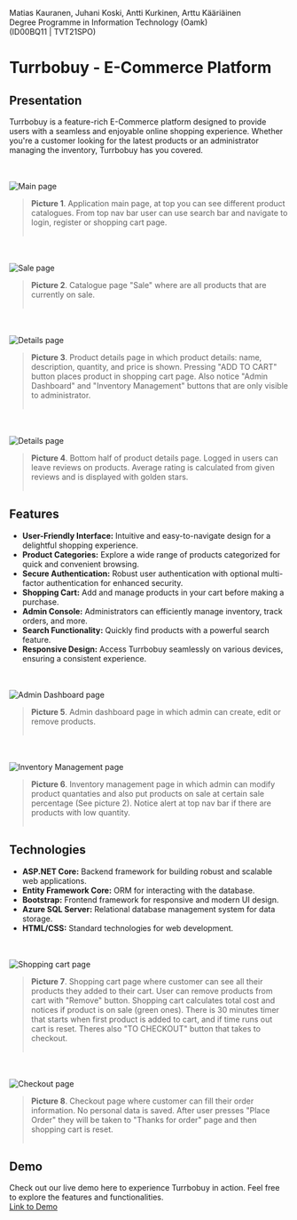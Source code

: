 Matias Kauranen, Juhani Koski, Antti Kurkinen, Arttu Kääriäinen  
Degree Programme in Information Technology (Oamk)  
(ID00BQ11 | TVT21SPO)

# Turrbobuy - E-Commerce Platform

## Presentation
Turrbobuy is a feature-rich E-Commerce platform designed to provide users with a seamless and enjoyable online shopping experience. Whether you're a customer looking for the latest products or an administrator managing the inventory, Turrbobuy has you covered.

<br></br>
![Main page](wwwroot/images/mainpage.jpg "Mainpage")
> **Picture 1**. Application main page, at top you can see different product catalogues. From top nav bar user can use search bar and navigate to login, register or shopping cart page.
<br></br>

<br></br>
![Sale page](wwwroot/images/salepage.jpg "Salepage")
> **Picture 2**.  Catalogue page "Sale" where are all products that are currently on sale.
<br></br>

<br></br>
![Details page](wwwroot/images/detailspage1.jpg "Details page")
> **Picture 3**.  Product details page in which product details: name, description, quantity, and price is shown. Pressing "ADD TO CART" button places product in shopping cart page.  Also notice "Admin Dashboard" and "Inventory Management" buttons that are only visible to administrator.
<br></br>

<br></br>
![Details page](wwwroot/images/detailspage2.jpg "Details page")
> **Picture 4**.  Bottom half of product details page. Logged in users can leave reviews on products. Average rating is calculated from given reviews and is displayed with golden stars.
<br></br>

## Features
- **User-Friendly Interface:** Intuitive and easy-to-navigate design for a delightful shopping experience.<br>
- **Product Categories:** Explore a wide range of products categorized for quick and convenient browsing.<br>
- **Secure Authentication:** Robust user authentication with optional multi-factor authentication for enhanced security.<br>
- **Shopping Cart:** Add and manage products in your cart before making a purchase.<br>
- **Admin Console:** Administrators can efficiently manage inventory, track orders, and more.<br>
- **Search Functionality:** Quickly find products with a powerful search feature.<br>
- **Responsive Design:** Access Turrbobuy seamlessly on various devices, ensuring a consistent experience.<br>

<br></br>
![Admin Dashboard page](wwwroot/images/admindashboardpage.jpg "Admin Dashboard page")
> **Picture 5**.  Admin dashboard page in which admin can create, edit or remove products.
<br></br>

<br></br>
![Inventory Management page](wwwroot/images/inventorymanagementpage.jpg "Inventory Management page")
> **Picture 6**.  Inventory management page in which admin can modify product quantaties and also put products on sale at certain sale percentage (See picture 2). Notice alert at top nav bar if there are products with low quantity.
<br></br>

## Technologies
- **ASP.NET Core:** Backend framework for building robust and scalable web applications.
- **Entity Framework Core:** ORM for interacting with the database.
- **Bootstrap:** Frontend framework for responsive and modern UI design.
- **Azure SQL Server:** Relational database management system for data storage.
- **HTML/CSS:** Standard technologies for web development.

<br></br>
![Shopping cart page](wwwroot/images/cartpage.jpg "Shopping Cart page")
> **Picture 7**.  Shopping cart page where customer can see all their products they added to their cart. User can remove products from cart with "Remove" button. Shopping cart calculates total cost and notices if product is on sale (green ones). There is 30 minutes timer that starts when first product is added to cart, and if time runs out cart is reset. Theres also "TO CHECKOUT" button that takes to checkout.
<br></br>

<br></br>
![Checkout page](wwwroot/images/checkoutpage.jpg "Checkout page")
> **Picture 8**.  Checkout page where customer can fill their order information. No personal data is saved. After user presses "Place Order" they will be taken to "Thanks for order" page and then shopping cart is reset.
<br></br>

## Demo
Check out our live demo here to experience Turrbobuy in action. Feel free to explore the features and functionalities.<br>
[Link to Demo](https://online-store-app20231108162725.azurewebsites.net)
